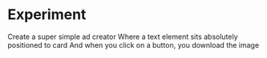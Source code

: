 # Experiment

Create a super simple ad creator
Where a text element sits absolutely positioned to card
And when you click on a button, you download the image
